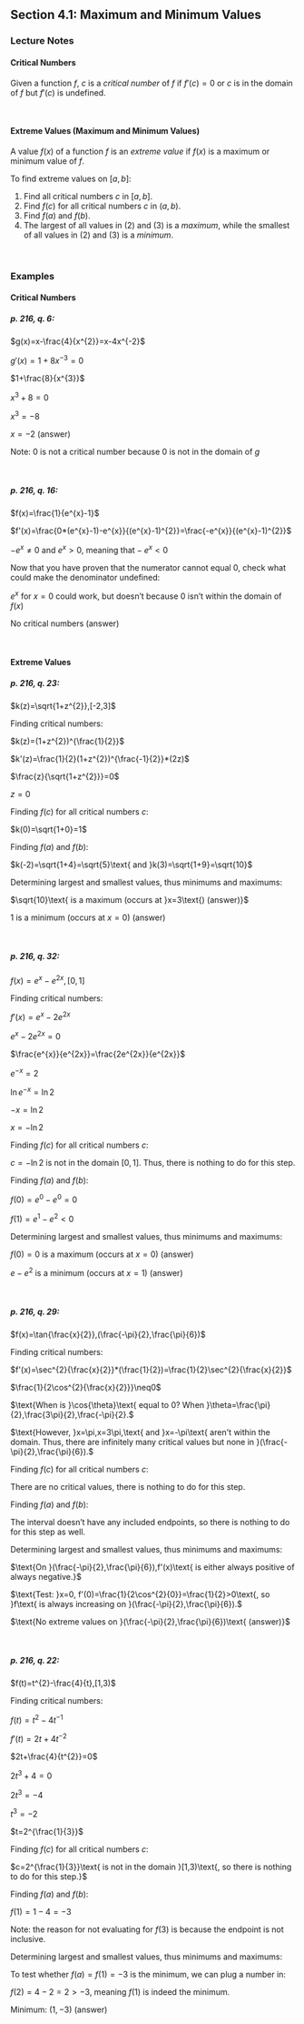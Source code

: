 ## Section 4.1: Maximum and Minimum Values

### Lecture Notes

#### Critical Numbers

Given a function $f$, $c$ is a *critical number* of $f$ if $f'(c)=0$ or $c$ is in the domain of $f$ but $f'(c)$ is undefined.

$$
\
$$

#### Extreme Values (Maximum and Minimum Values)

A value $f(x)$ of a function $f$ is an *extreme value* if $f(x)$ is a maximum or minimum value of $f$.

To find extreme values on $[a,b]$:

1. Find all critical numbers $c$ in $[a,b]$.
2. Find $f(c)$ for all critical numbers $c$ in $(a,b)$.
3. Find $f(a)$ and $f(b)$.
4. The largest of all values in (2) and (3) is a *maximum*, while the smallest of all values in (2) and (3) is a *minimum*.

$$
\
$$

### Examples

#### Critical Numbers

##### p. 216, q. 6:

$g(x)=x-\frac{4}{x^{2}}=x-4x^{-2}$

$g'(x)=1+8x^{-3}=0$

$1+\frac{8}{x^{3}}$

$x^{3}+8=0$

$x^{3}=-8$

$x=-2\text{ (answer)}$

$\text{Note: 0 is not a critical number because 0 is not in the domain of }g$

$$
\
$$

##### p. 216, q. 16:

$f(x)=\frac{1}{e^{x}-1}$

$f'(x)=\frac{0*(e^{x}-1)-e^{x}}{(e^{x}-1)^{2}}=\frac{-e^{x}}{(e^{x}-1)^{2}}$

$-e^{x}\neq 0\text{ and }e^{x}>0\text{, meaning that}-e^{x}<0$

$\text{Now that you have proven that the numerator cannot equal 0, check what could make the denominator undefined:}$

$e^{x}\text{ for }x=0\text{ could work, but doesn't because 0 isn't within the domain of }f(x)$

$\text{No critical numbers (answer)}$

$$
\
$$

#### Extreme Values

##### p. 216, q. 23:

$k(z)=\sqrt{1+z^{2}},[-2,3]$

$\text{Finding critical numbers:}$

$k(z)=(1+z^{2})^{\frac{1}{2}}$

$k'(z)=\frac{1}{2}(1+z^{2})^{\frac{-1}{2}}*(2z)$

$\frac{z}{\sqrt{1+z^{2}}}=0$

$z=0$

$\text{Finding }f(c)\text{ for all critical numbers }c\text{:}$

$k(0)=\sqrt{1+0}=1$

$\text{Finding }f(a)\text{ and }f(b)\text{:}$

$k(-2)=\sqrt{1+4}=\sqrt{5}\text{ and }k(3)=\sqrt{1+9}=\sqrt{10}$

$\text{Determining largest and smallest values, thus minimums and maximums:}$

$\sqrt{10}\text{ is a maximum (occurs at }x=3\text{) (answer)}$

$1\text{ is a minimum (occurs at }x=0\text{) (answer)}$

$$
\
$$

##### p. 216, q. 32:

$f(x)=e^{x}-e^{2x},[0,1]$

$\text{Finding critical numbers:}$

$f'(x)=e^{x}-2e^{2x}$

$e^{x}-2e^{2x}=0$

$\frac{e^{x}}{e^{2x}}=\frac{2e^{2x}}{e^{2x}}$

$e^{-x}=2$

$\ln{e^{-x}}=\ln{2}$

$-x=\ln{2}$

$x=-\ln{2}$

$\text{Finding }f(c)\text{ for all critical numbers }c\text{:}$

$c=-\ln{2}\text{ is not in the domain }[0,1]\text{. Thus, there is nothing to do for this step.}$

$\text{Finding }f(a)\text{ and }f(b)\text{:}$

$f(0)=e^{0}-e^{0}=0$

$f(1)=e^{1}-e^{2}<0$

$\text{Determining largest and smallest values, thus minimums and maximums:}$

$f(0)=0\text{ is a maximum (occurs at }x=0\text{) (answer)}$

$e-e^{2}\text{ is a minimum (occurs at }x=1\text{) (answer)}$

$$
\
$$

##### p. 216, q. 29:

$f(x)=\tan{\frac{x}{2}},(\frac{-\pi}{2},\frac{\pi}{6})$

$\text{Finding critical numbers:}$

$f'(x)=\sec^{2}{\frac{x}{2}}*(\frac{1}{2})=\frac{1}{2}\sec^{2}{\frac{x}{2}}$

$\frac{1}{2\cos^{2}{\frac{x}{2}}}\neq0$

$\text{When is }\cos{\theta}\text{ equal to 0? When }\theta=\frac{\pi}{2},\frac{3\pi}{2},\frac{-\pi}{2}.$

$\text{However, }x=\pi,x=3\pi,\text{ and }x=-\pi\text{ aren't within the domain. Thus, there are infinitely many critical values but none in }(\frac{-\pi}{2},\frac{\pi}{6}).$

$\text{Finding }f(c)\text{ for all critical numbers }c\text{:}$

$\text{There are no critical values, there is nothing to do for this step.}$

$\text{Finding }f(a)\text{ and }f(b)\text{:}$

$\text{The interval doesn't have any included endpoints, so there is nothing to do for this step as well.}$

$\text{Determining largest and smallest values, thus minimums and maximums:}$

$\text{On }(\frac{-\pi}{2},\frac{\pi}{6}),f'(x)\text{ is either always positive of always negative.}$

$\text{Test: }x=0, f'(0)=\frac{1}{2\cos^{2}{0}}=\frac{1}{2}>0\text{, so }f\text{ is always increasing on }(\frac{-\pi}{2},\frac{\pi}{6}).$

$\text{No extreme values on }(\frac{-\pi}{2},\frac{\pi}{6})\text{ (answer)}$

$$
\
$$

##### p. 216, q. 22:

$f(t)=t^{2}-\frac{4}{t},[1,3)$

$\text{Finding critical numbers:}$

$f(t)=t^{2}-4t^{-1}$

$f'(t)=2t+4t^{-2}$

$2t+\frac{4}{t^{2}}=0$

$2t^{3}+4=0$

$2t^{3}=-4$

$t^{3}=-2$

$t=2^{\frac{1}{3}}$

$\text{Finding }f(c)\text{ for all critical numbers }c\text{:}$

$c=2^{\frac{1}{3}}\text{ is not in the domain }[1,3)\text{, so there is nothing to do for this step.}$

$\text{Finding }f(a)\text{ and }f(b)\text{:}$

$f(1)=1-4=-3$

$\text{Note: the reason for not evaluating for }f(3)\text{ is because the endpoint is not inclusive.}$

$\text{Determining largest and smallest values, thus minimums and maximums:}$

$\text{To test whether }f(a)=f(1)=-3\text{ is the minimum, we can plug a number in:}$

$f(2)=4-2=2>-3\text{, meaning }f(1)\text{ is indeed the minimum.}$

$\text{Minimum: }(1,-3)\text{ (answer)}$
